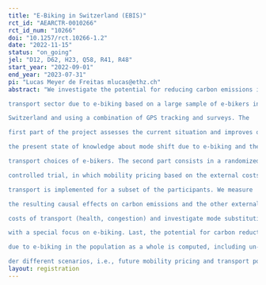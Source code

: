 ```yaml
---
title: "E-Biking in Switzerland (EBIS)"
rct_id: "AEARCTR-0010266"
rct_id_num: "10266"
doi: "10.1257/rct.10266-1.2"
date: "2022-11-15"
status: "on_going"
jel: "D12, D62, H23, Q58, R41, R48"
start_year: "2022-09-01"
end_year: "2023-07-31"
pi: "Lucas Meyer de Freitas mlucas@ethz.ch"
abstract: "We investigate the potential for reducing carbon emissions in the 
transport sector due to e-biking based on a large sample of e-bikers in 
Switzerland and using a combination of GPS tracking and surveys. The 
first part of the project assesses the current situation and improves on 
the present state of knowledge about mode shift due to e-biking and the 
transport choices of e-bikers. The second part consists in a randomized 
controlled trial, in which mobility pricing based on the external costs of 
transport is implemented for a subset of the participants. We measure 
the resulting causal effects on carbon emissions and the other external 
costs of transport (health, congestion) and investigate mode substitution, 
with a special focus on e-biking. Last, the potential for carbon reductions 
due to e-biking in the population as a whole is computed, including un-
der different scenarios, i.e., future mobility pricing and transport policies. "
layout: registration
---
```


